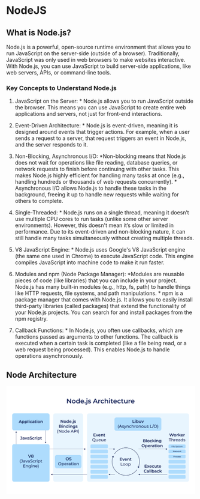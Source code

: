 # NodeJS

## What is Node.js?

Node.js is a powerful, open-source runtime environment that allows you to run JavaScript on the server-side (outside of a browser). Traditionally, JavaScript was only used in web browsers to make websites interactive. With Node.js, you can use JavaScript to build server-side applications, like web servers, APIs, or command-line tools.

### Key Concepts to Understand Node.js

1. JavaScript on the Server:
        * Node.js allows you to run JavaScript outside the browser. This means you can use JavaScript to create entire web applications and servers, not just for front-end interactions.

2. Event-Driven Architecture:
        * Node.js is event-driven, meaning it is designed around events that trigger actions. For example, when a user sends a request to a server, that request triggers an event in Node.js, and the server responds to it.

3. Non-Blocking, Asynchronous I/O:
        *Non-blocking means that Node.js does not wait for operations like file reading, database queries, or network requests to finish before continuing with other tasks. This makes Node.js highly efficient for handling many tasks at once (e.g., handling hundreds or thousands of web requests concurrently).
        * Asynchronous I/O allows Node.js to handle these tasks in the background, freeing it up to handle new requests while waiting for others to complete.

4. Single-Threaded: * Node.js runs on a single thread, meaning it doesn’t use multiple CPU cores to run tasks (unlike some other server environments). However, this doesn't mean it’s slow or limited in performance. Due to its event-driven and non-blocking nature, it can still handle many tasks simultaneously without creating multiple threads.

5. V8 JavaScript Engine:
        * Node.js uses Google's V8 JavaScript engine (the same one used in Chrome) to execute JavaScript code. This engine compiles JavaScript into machine code to make it run faster.

6. Modules and npm (Node Package Manager):
        *Modules are reusable pieces of code (like libraries) that you can include in your project. Node.js has many built-in modules (e.g., http, fs, path) to handle things like HTTP requests, file systems, and path manipulations.
        * npm is a package manager that comes with Node.js. It allows you to easily install third-party libraries (called packages) that extend the functionality of your Node.js projects. You can search for and install packages from the npm registry.

7. Callback Functions:
        * In Node.js, you often use callbacks, which are functions passed as arguments to other functions. The callback is executed when a certain task is completed (like a file being read, or a web request being processed). This enables Node.js to handle operations asynchronously.

## Node Architecture

<img src="./assets/node-architecture.png" />
